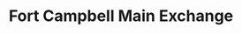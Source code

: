 ---
title: "Fort Campbell Main Exchange"
url: /fort-campbell/fort-campbell-main-exchange/
shop: Warenhaus
---